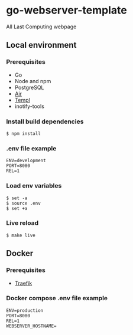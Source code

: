 # go-webserver-template
All Last Computing webpage

## Local environment

### Prerequisites
* Go
* Node and npm
* PostgreSQL
* [Air](https://github.com/cosmtrek/air#installation)
* [Templ](https://templ.guide/quick-start/installation)
* inotify-tools

### Install build dependencies
```shell
$ npm install
```

### .env file example
```
ENV=development
PORT=8080
REL=1
```

### Load env variables
```shell
$ set -a
$ source .env
$ set +a
```

### Live reload
```shell
$ make live
```

## Docker

### Prerequisites
* [Traefik](https://doc.traefik.io/traefik/getting-started/quick-start/)

### Docker compose .env file example
```
ENV=production
PORT=8080
REL=1
WEBSERVER_HOSTNAME=
```
